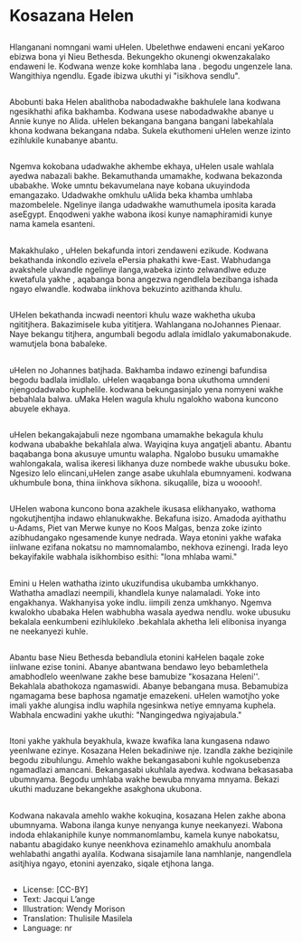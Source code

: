 # Kosazana Helen

##
Hlanganani nomngani wami uHelen.
Ubelethwe endaweni encani
yeKaroo ebizwa bona yi Nieu
Bethesda. Bekungekho okunengi
okwenzakalako endaweni le.
Kodwana wenze koke komhlaba
lana . begodu ungenzele lana.
Wangithiya ngendlu. Egade ibizwa
ukuthi yi "isikhova sendlu".

##
Abobunti baka Helen abalithoba
nabodadwakhe bakhulele lana
kodwana ngesikhathi afika
bakhamba. Kodwana usese
nabodadwakhe abanye u Annie
kunye no Alida.
uHelen bekangana bangana
bangani labekahlala khona kodwana
bekangana ndaba.
Sukela ekuthomeni uHelen wenze
izinto ezihlukile kunabanye abantu.

##
Ngemva kokobana udadwakhe
akhembe ekhaya, uHelen usale
wahlala ayedwa nabazali bakhe.
Bekamuthanda umamakhe,
kodwana bekazonda ubabakhe.
Woke umntu bekavumelana naye
kobana ukuyindoda emangazako.
Udadwakhe omkhulu uAlida beka
khamba umhlaba mazombelele.
Ngelinye ilanga udadwakhe
wamuthumela iposita karada aseEgypt.
Enqodweni yakhe wabona ikosi
kunye namaphiramidi kunye nama
kamela esanteni.

##
Makakhulako , uHelen bekafunda
intori zendaweni ezikude. Kodwana
bekathanda inkondlo ezivela ePersia
phakathi kwe-East.
Wabhudanga avakshele ulwandle
ngelinye ilanga,wabeka izinto
zelwandlwe eduze kwetafula yakhe
, aqabanga bona angezwa
ngendlela bezibanga ishada ngayo
elwandle.
kodwaba iinkhova bekuzinto
azithanda khulu.

##
UHelen bekathanda incwadi
neentori khulu waze wakhetha
ukuba ngititjhera. Bakazimisele
kuba yititjera. Wahlangana
noJohannes Pienaar. Naye bekangu
titjhera, angumbali begodu adlala
imidlalo yakumabonakude.
wamutjela bona babaleke.

##
uHelen no Johannes batjhada.
Bakhamba indawo ezinengi
bafundisa begodu badlala imidlalo.
uHelen waqabanga bona ukuthoma
umndeni njengodadwabo kuphelile.
kodwana bekungasinjalo yena
nomyeni wakhe bebahlala balwa.
uMaka Helen wagula khulu
ngalokho wabona kuncono abuyele
ekhaya.

##
uHelen bekangakajabuli neze
ngombana umamakhe bekagula
khulu kodwana ubabakhe bekahlala
alwa. Wayiqina kuya angatjeli
abantu. Abantu baqabanga bona
akusuye umuntu walapha. Ngalobo
busuku umamakhe wahlongakala,
walisa ikeresi likhanya duze
nombede wakhe ubusuku boke.
Ngesizo lelo elincani,uHelen zange
asabe ukuhlala ebumnyameni.
kodwana ukhumbule bona, thina
iinkhova sikhona. sikuqalile, biza u
wooooh!.

##
UHelen wabona kuncono bona
azakhele ikusasa elikhanyako,
wathoma ngokutjhentjha indawo
ehlanukwakhe. Bekafuna isizo.
Amadoda ayithathu u-Adams, Piet
van Merwe kunye no Koos Malgas,
benza zoke izinto azibhudangako
ngesamende kunye nedrada. Waya
etonini yakhe wafaka iinlwane
ezifana nokatsu no
mamnomalambo, nekhova ezinengi.
Irada leyo bekayifakile wabhala
isikhombiso esithi: "lona mhlaba
wami."

##
Emini u Helen wathatha izinto
ukuzifundisa ukubamba
umkkhanyo. Wathatha amadlazi
neempili, khandlela kunye
nalamaladi. Yoke into engakhanya.
Wakhanyisa yoke indlu. iimpili
zenza umkhanyo. Ngemva
kwalokho ubabaka Helen wabhubha
wasala ayedwa nendlu. woke
ubusuku bekalala eenkumbeni
ezihlukileko .bekahlala akhetha leli
elibonisa inyanga ne neekanyezi
kuhle.

##
Abantu base Nieu Bethesda
bebandlula etonini kaHelen baqale
zoke iinlwane ezise tonini. Abanye
abantwana bendawo leyo
bebamlethela amabhodlelo
weenlwane zakhe bese bamubize
"kosazana Heleni''. Bekahlala
abathokoza ngamaswidi. Abanye
bebangana musa.
Bebamubiza ngamagama bese
baphosa ngamatje emazekeni.
uHelen wamotjho yoke imali yakhe
alungisa indlu waphila ngesinkwa
netiye emnyama kuphela. Wabhala
encwadini yakhe ukuthi:
"Nangingedwa ngiyajabula."

##
Itoni yakhe yakhula beyakhula,
kwaze kwafika lana kungasena
ndawo yeenlwane ezinye.
Kosazana Helen bekadiniwe nje.
Izandla zakhe beziqinile begodu
zibuhlungu. Amehlo wakhe
bekangasaboni kuhle ngokusebenza
ngamadlazi amancani.
Bekangasabi ukuhlala ayedwa.
kodwana bekasasaba ubumnyama.
Begodu umhlaba wakhe bewuba
mnyama mnyama. Bekazi ukuthi
maduzane bekangekhe asakghona
ukubona.

##
Kodwana nakavala amehlo wakhe
kokuqina, kosazana Helen zakhe
abona ubumnyama. Wabona ilanga
kunye nenyanga kunye neekanyezi.
Wabona indoda ehlakaniphile kunye
nommanomlambu, kamela kunye
nabokatsu, nabantu abagidako
kunye neenkhova ezinamehlo
amakhulu anombala wehlabathi
angathi ayalila.
Kodwana sisajamile lana namhlanje,
nangendlela asitjhiya ngayo, etonini
ayenzako, siqale etjhona langa.

##
* License: [CC-BY]
* Text: Jacqui L’ange
* Illustration: Wendy Morison
* Translation: Thulisile Masilela
* Language: nr
